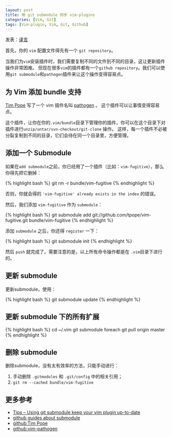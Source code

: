 ```yaml
---
layout: post
title: 用 git submodule 同步 vim-plugins
categories: [Vim, Git]
tags: [Vim-plugin, Vim, Git, Github]
---
```


发表：[译言](http://article.yeeyan.org/view/5912/331981)

首先，你的 `vim` 配置文件得先有一个 `git repository`。

当我们为`vim`安装插件时，我们需要复制不同的文件到不同的目录，这让更新插件操作非常困难。
但现在很多`vim`的插件都有一个`github repository`。我们可以使用`git submodule`和`pathogen`插件来让这个操作变得容易点。

## 为 Vim 添加 bundle 支持

[Tim Pope](http://www.vim.org/account/profile.php?user_id=9012) 写了一个 vim 插件名叫 [pathogen](http://www.vim.org/scripts/script.php?script_id=2332) 。
这个插件可以让事情变得容易点。

这个插件，让你在你的`.vim/bundle`目录下管理你的插件，你可以在这个目录下对插件进行`unzip/untar/svn-checkout/git-clone` 操作。
这样，每一个插件不必被分裂复制到不同的目录，它们会待在同一个目录里，方便管理。

## 添加一个 Submodule

如果在`add submodule`之前，你已经用了一个插件（比如：`vim-fugitive`），那么你得先把它删掉：

{% highlight bash %}
git rm -r bundle/vim-fugitive
{% endhighlight %}

否则，你就会得的 `'vim-fugitive' already exists in the index` 的错误。

然后，我们添加 `vim-fugitive` 作为 `submodule`：

{% highlight bash %}
git submodule add git://github.com/tpope/vim-fugitive.git bundle/vim-fugitive
{% endhighlight %}

添加 `submodule` 之后，你还得 `register` 一下：

{% highlight bash %}
git submodule init
{% endhighlight %}

然后 `push` 就完成了。需要注意的是，以上所有命令操作都是在 `.vim`目录下进行的。

## 更新 submodule

更新submodule，使用：

{% highlight bash %}
git submodule update
{% endhighlight %}

## 更新 submodule 下的所有扩展

{% highlight bash %}
cd ~/.vim
git submodule foreach git pull origin master
{% endhighlight %}

## 删除 submodule

删除submodule，没有太有效率的方法，只能手动进行：

1. 手动删除 `.gitmodules` 和 `.git/config` 中的相关引用；
2. `git rm --cached bundle/vim-fugitive`

## 更多参考

- [Tips – Using git submodule keep your vim plugin up-to-date](http://www.allenwei.cn/tips-using-git-submodule-keep-your-plugin-up-to-date/)
- [github guides about submodule](http://github.com/guides/using-git-submodules-to-track-plugins)
- [github:Tim Pope](https://github.com/tpope)
- [github:vim-pathogen](https://github.com/tpope/vim-pathogen)
